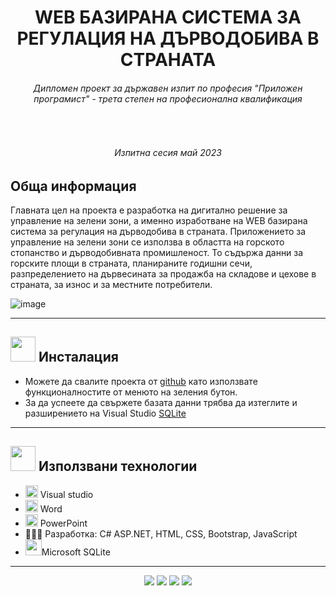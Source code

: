 <h1 align="center">WEB БАЗИРАНА СИСТЕМА ЗА РЕГУЛАЦИЯ НА ДЪРВОДОБИВА В СТРАНАТА</h1>
<h6 align="center">Дипломен проект за държавен изпит по професия "Приложен програмист" - трета степен на професионална квалификация</h6>
<br>
<h6 align="center">Изпитна сесия май 2023<h6>

## Обща информация 
Главната цел на проекта е разработка на дигитално решение за управление на зелени зони, а именно изработване на WEB базирана система за регулация на дърводобива в страната. Приложението за управление на зелени зони се използва в областта на горското стопанство и дърводобивната промишленост. То съдържа данни за горските площи в страната, планираните годишни сечи, разпределението на дървесината за продажба на складове и цехове в страната, за износ и за местните потребители.

![image](https://user-images.githubusercontent.com/56866286/235882000-0ac939ec-a264-4e9c-b579-b0d9adf958be.png)


---
 

## <img src="https://icon-library.com/images/download-icon-png/download-icon-png-6.jpg" width="40">  Инсталация 

* Можете да свалите проекта от [github](https://github.com/RVVelichkova18/scale-focus-project-RVVelichkova18) като използвате функционалностите от менюто на зеления бутон.
* За да успеете да свържете базата данни трябва да изтеглите и разширението на Visual Studio [SQLite](https://marketplace.visualstudio.com/items?itemName=ErikEJ.SQLServerCompactSQLiteToolbox)
---

## <img src="https://www.ocs-consulting.nl/wp-content/uploads/2018/02/ocs-consulting-technology-icon.png" width="40"> Използвани технологии
- <img src="https://upload.wikimedia.org/wikipedia/commons/thumb/2/2c/Visual_Studio_Icon_2022.svg/1200px-Visual_Studio_Icon_2022.svg.png" width="20"> Visual studio
-  <img src="https://play-lh.googleusercontent.com/9kABykeGovHPy-dN19lRxxnCp8IZK3Pkl8qLFNxrEe-hhKVZeiyhTBEIRUt6t-vhxQ" width="20"> Word
- <img src="https://upload.wikimedia.org/wikipedia/commons/thumb/0/0d/Microsoft_Office_PowerPoint_%282019%E2%80%93present%29.svg/1200px-Microsoft_Office_PowerPoint_%282019%E2%80%93present%29.svg.png" width="20"> PowerPoint
- 👩🏻‍💻 Разработка: C# ASP.NET, HTML, CSS, Bootstrap, JavaScript
- <img src="https://erikej.gallerycdn.vsassets.io/extensions/erikej/sqlservercompactsqlitetoolbox/4.8.761/1655723925974/Microsoft.VisualStudio.Services.Icons.Default" width="26">Microsoft SQLite
 ---
<p align="center">
  <img src = "https://img.shields.io/github/languages/count/codingburgas/2223-otj-12-project-repo-csharp-RVVelichkova18?style=for-the-badge">
  <img src = "https://img.shields.io/github/contributors/codingburgas/2223-otj-12-project-repo-csharp-RVVelichkova18?style=for-the-badge">
  <img src = "https://img.shields.io/github/last-commit/codingburgas/2223-otj-12-project-repo-csharp-RVVelichkova18?style=for-the-badge">
  <img src = "https://img.shields.io/github/languages/top/codingburgas/2223-otj-12-project-repo-csharp-RVVelichkova18?style=for-the-badge">
</p>
